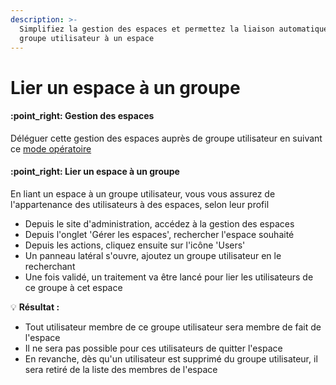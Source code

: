 ```yaml
---
description: >-
  Simplifiez la gestion des espaces et permettez la liaison automatique d'un
  groupe utilisateur à un espace
---
```


# Lier un espace à un groupe

#### :point\_right: Gestion des espaces

Déléguer cette gestion des espaces auprès de groupe utilisateur en suivant ce [mode opératoire](../gerez-vos-utilisateurs-et-groupes/gerer-les-droits-utilisateurs.md#droits-de-gestion-despace)

#### :point\_right: Lier un espace à un groupe

En liant un espace à un groupe utilisateur, vous vous assurez de l'appartenance des utilisateurs à des espaces, selon leur profil

* Depuis le site d'administration, accédez à la gestion des espaces
* Depuis l'onglet 'Gérer les espaces', rechercher l'espace souhaité
* Depuis les actions, cliquez ensuite sur l'icône 'Users'&#x20;
* Un panneau latéral s'ouvre, ajoutez un groupe utilisateur en le recherchant
* Une fois validé, un traitement va être lancé pour lier les utilisateurs de ce groupe à cet espace

:bulb: **Résultat :**&#x20;

* Tout utilisateur membre de ce groupe utilisateur sera membre de fait de l'espace
* Il ne sera pas possible pour ces utilisateurs de quitter l'espace
* En revanche, dès qu'un utilisateur est supprimé du groupe utilisateur, il sera retiré de la liste des membres de l'espace
